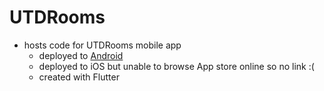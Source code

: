 # UTDRooms 

- hosts code for UTDRooms mobile app
  - deployed to [Android](https://play.google.com/store/apps/details?id=app.mithil.utdrooms&hl=en_US&gl=US)
  - deployed to iOS but unable to browse App store online so no link :(
  - created with Flutter
